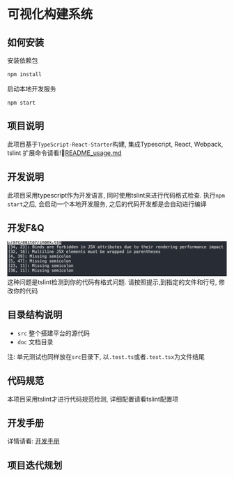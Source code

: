 可视化构建系统
==============

## 如何安装

安装依赖包
```bash
npm install
```

启动本地开发服务
```
npm start
```

## 项目说明
此项目基于`TypeScript-React-Starter`构建, 集成Typescript, React, Webpack, tslint
扩展命令请看![README_usage.md](./README_usage.md)

## 开发说明
此项目采用typescript作为开发语言, 同时使用tslint来进行代码格式检查. 
执行`npm start`之后, 会启动一个本地开发服务, 之后的代码开发都是会自动进行编译

## 开发F&Q
![image](doc/static/QQ20170724-120015@2x.png)
这种问题是tslint检测到你的代码有格式问题. 请按照提示,到指定的文件和行号, 修改你的代码

## 目录结构说明

+ `src` 整个搭建平台的源代码
+ `doc` 文档目录

注: 单元测试也同样放在`src`目录下, 以`.test.ts`或者`.test.tsx`为文件结尾

## 代码规范
本项目采用tslint才进行代码规范检测, 详细配置请看tslint配置项

## 开发手册

详情请看: [开发手册](./doc/developer_guide.md)

## 项目迭代规划